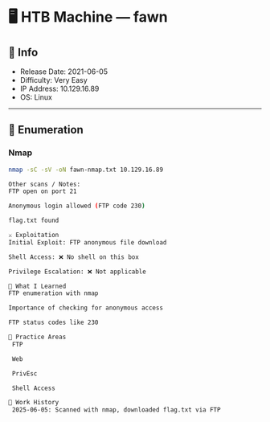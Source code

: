 # 🖥️ HTB Machine — fawn

## 🧾 Info
- Release Date: 2021-06-05
- Difficulty: Very Easy
- IP Address: 10.129.16.89
- OS: Linux

---

## 📡 Enumeration

### Nmap
```bash
nmap -sC -sV -oN fawn-nmap.txt 10.129.16.89

Other scans / Notes:
FTP open on port 21

Anonymous login allowed (FTP code 230)

flag.txt found

⚔️ Exploitation
Initial Exploit: FTP anonymous file download

Shell Access: ❌ No shell on this box

Privilege Escalation: ❌ Not applicable

🧠 What I Learned
FTP enumeration with nmap

Importance of checking for anonymous access

FTP status codes like 230

🧪 Practice Areas
 FTP

 Web

 PrivEsc

 Shell Access

🔁 Work History
 2025-06-05: Scanned with nmap, downloaded flag.txt via FTP

